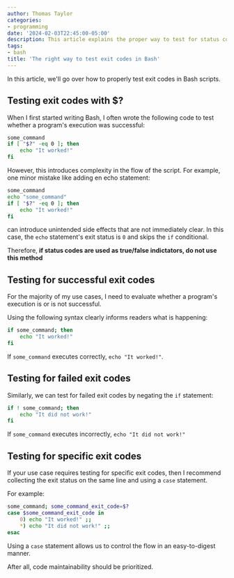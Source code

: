 ```yaml
---
author: Thomas Taylor
categories:
- programming
date: '2024-02-03T22:45:00-05:00'
description: This article explains the proper way to test for status codes / exit statues using Bash.
tags:
- bash
title: 'The right way to test exit codes in Bash'
---
```


In this article, we'll go over how to properly test exit codes in Bash scripts.

## Testing exit codes with $?

When I first started writing Bash, I often wrote the following code to test whether a program's execution was successful:

```bash
some_command
if [ "$?" -eq 0 ]; then
    echo "It worked!"
fi
```

However, this introduces complexity in the flow of the script. For example, one minor mistake like adding en echo statement:

```bash
some_command
echo "some_command"
if [ "$?" -eq 0 ]; then
    echo "It worked!"
fi
```

can introduce unintended side effects that are not immediately clear. In this case, the `echo` statement's exit status is `0` and skips the `if` conditional.

Therefore, **if status codes are used as true/false indictators, do not use this method**

## Testing for successful exit codes

For the majority of my use cases, I need to evaluate whether a program's execution is or is not successful.

Using the following syntax clearly informs readers what is happening:

```bash
if some_command; then
    echo "It worked!"
fi
```

If `some_command` executes correctly, `echo "It worked!"`.

## Testing for failed exit codes

Similarly, we can test for failed exit codes by negating the `if` statement:

```bash
if ! some_command; then
    echo "It did not work!"
fi
```

If `some_command` executes incorrectly, `echo "It did not work!"`

## Testing for specific exit codes

If your use case requires testing for specific exit codes, then I recommend collecting the exit status on the same line and using a `case` statement.

For example:

```bash
some_command; some_command_exit_code=$?
case $some_command_exit_code in
    0) echo "It worked!" ;;
    *) echo "It did not work!" ;;
esac
```

Using a `case` statement allows us to control the flow in an easy-to-digest manner.

After all, code maintainability should be prioritized.
